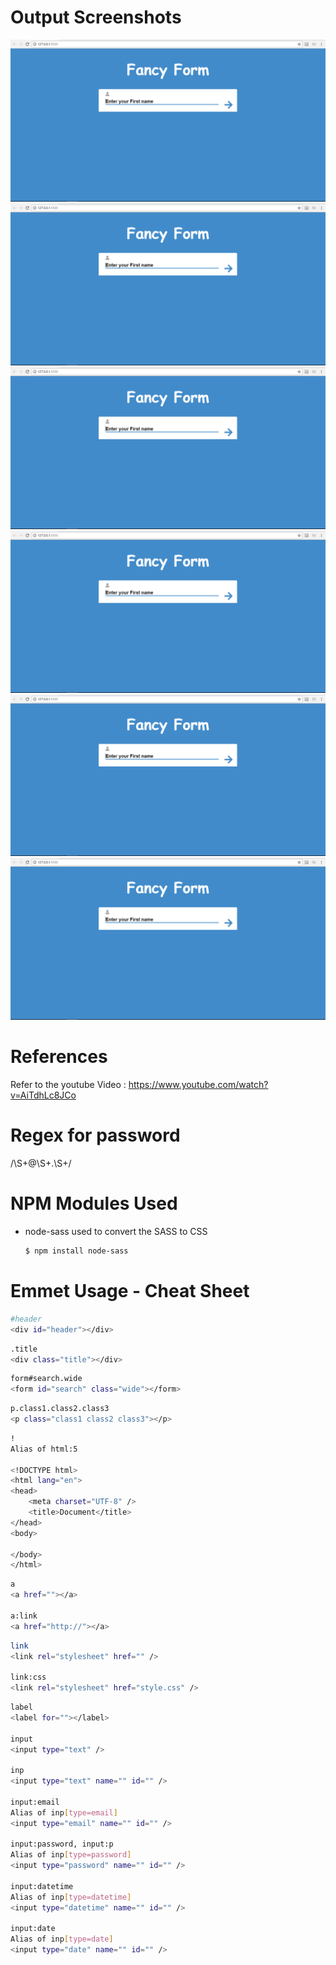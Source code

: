 # Output Screenshots

![First Screen](https://github.com/chatenrk/html5repo/blob/master/Output%20Screens/Welcome%20Screen.PNG)
![Second Screen](https://github.com/chatenrk/html5repo/blob/master/Output%20Screens/Welcome%20Screen.PNG)
![Third Screen](https://github.com/chatenrk/html5repo/blob/master/Output%20Screens/Welcome%20Screen.PNG)
![Fourth Screen](https://github.com/chatenrk/html5repo/blob/master/Output%20Screens/Welcome%20Screen.PNG)
![Fifth Screen](https://github.com/chatenrk/html5repo/blob/master/Output%20Screens/Welcome%20Screen.PNG)
![Final Screen](https://github.com/chatenrk/html5repo/blob/master/Output%20Screens/Welcome%20Screen.PNG)

# References
Refer to the youtube Video : https://www.youtube.com/watch?v=AiTdhLc8JCo
# Regex for password
/\S+@\S+\.\S+/
# NPM Modules Used
- node-sass used to convert the SASS to CSS
    ```sh
    $ npm install node-sass  
    ```
# Emmet Usage - Cheat Sheet
```sh
#header
<div id="header"></div>
```
```sh
.title
<div class="title"></div>
```
```sh
form#search.wide
<form id="search" class="wide"></form>
```
```sh
p.class1.class2.class3
<p class="class1 class2 class3"></p>
```
```sh
!
Alias of html:5

<!DOCTYPE html>
<html lang="en">
<head>
    <meta charset="UTF-8" />
    <title>Document</title>
</head>
<body>
    
</body>
</html>
```
```sh
a
<a href=""></a>

a:link
<a href="http://"></a>
```

```sh
link
<link rel="stylesheet" href="" />

link:css
<link rel="stylesheet" href="style.css" />
```

```sh
label
<label for=""></label>

input
<input type="text" />

inp
<input type="text" name="" id="" />

input:email
Alias of inp[type=email]
<input type="email" name="" id="" />

input:password, input:p
Alias of inp[type=password]
<input type="password" name="" id="" />

input:datetime
Alias of inp[type=datetime]
<input type="datetime" name="" id="" />

input:date
Alias of inp[type=date]
<input type="date" name="" id="" />

```